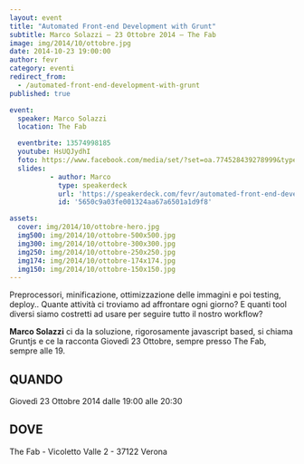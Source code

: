 ```yaml
---
layout: event
title: "Automated Front-end Development with Grunt"
subtitle: Marco Solazzi – 23 Ottobre 2014 – The Fab
image: img/2014/10/ottobre.jpg
date: 2014-10-23 19:00:00
author: fevr
category: eventi
redirect_from:
  - /automated-front-end-development-with-grunt
published: true

event:
  speaker: Marco Solazzi
  location: The Fab

  eventbrite: 13574998185
  youtube: HsUQJydhI
  foto: https://www.facebook.com/media/set/?set=oa.774528439278999&type=1
  slides:
          - author: Marco
            type: speakerdeck
            url: 'https://speakerdeck.com/fevr/automated-front-end-development-with-grunt'
            id: '5650c9a03fe001324aa67a6501a1d9f8'

assets:
  cover: img/2014/10/ottobre-hero.jpg
  img500: img/2014/10/ottobre-500x500.jpg
  img300: img/2014/10/ottobre-300x300.jpg
  img250: img/2014/10/ottobre-250x250.jpg
  img174: img/2014/10/ottobre-174x174.jpg
  img150: img/2014/10/ottobre-150x150.jpg
---
```


Preprocessori, minificazione, ottimizzazione delle immagini e poi testing, deploy..
Quante attività ci troviamo ad affrontare ogni giorno? E quanti tool diversi siamo costretti ad
usare per seguire tutto il nostro workflow?

**Marco Solazzi** ci da la soluzione, rigorosamente javascript based, si chiama Gruntjs e ce la racconta
Giovedì 23 Ottobre, sempre presso The Fab, sempre alle 19.

## QUANDO
Giovedì 23 Ottobre 2014 dalle 19:00 alle 20:30

## DOVE
The Fab - Vicoletto Valle 2 - 37122 Verona